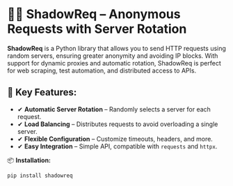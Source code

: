 # 🕵️‍♂️ ShadowReq – Anonymous Requests with Server Rotation

**ShadowReq** is a Python library that allows you to send HTTP requests using random servers, ensuring greater anonymity and avoiding IP blocks. With support for dynamic proxies and automatic rotation, ShadowReq is perfect for web scraping, test automation, and distributed access to APIs.

## 🚀 Key Features:
- ✔ **Automatic Server Rotation** – Randomly selects a server for each request.
- ✔ **Load Balancing** – Distributes requests to avoid overloading a single server.
- ✔ **Flexible Configuration** – Customize timeouts, headers, and more.
- ✔ **Easy Integration** – Simple API, compatible with `requests` and `httpx`.


📦 **Installation:**  
```bash
pip install shadowreq
